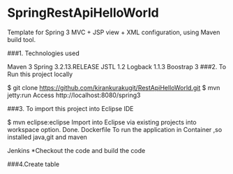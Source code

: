 # SpringRestApiHelloWorld

Template for Spring 3 MVC + JSP view + XML configuration, using Maven build tool.

###1. Technologies used

Maven 3
Spring 3.2.13.RELEASE
JSTL 1.2
Logback 1.1.3
Boostrap 3
###2. To Run this project locally

$ git clone https://github.com/kirankurakugit/RestApiHelloWorld.git
$ mvn jetty:run
Access http://localhost:8080/spring3

###3. To import this project into Eclipse IDE

$ mvn eclipse:eclipse
Import into Eclipse via existing projects into workspace option.
Done.
Dockerfile
To run the application in Container ,so installed java,git and maven

Jenkins
*Checkout the code and build the code

###4.Create table

